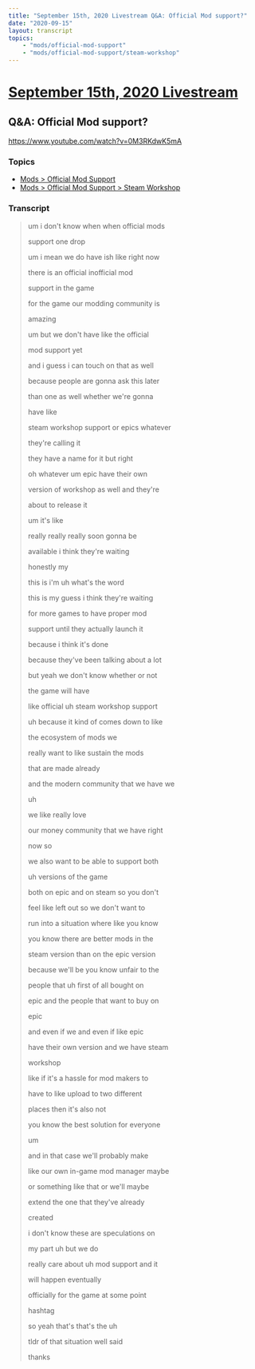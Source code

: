```yaml
---
title: "September 15th, 2020 Livestream Q&A: Official Mod support?"
date: "2020-09-15"
layout: transcript
topics:
    - "mods/official-mod-support"
    - "mods/official-mod-support/steam-workshop"
---
```

# [September 15th, 2020 Livestream](../2020-09-15.md)
## Q&A: Official Mod support?
https://www.youtube.com/watch?v=0M3RKdwK5mA

### Topics
* [Mods > Official Mod Support](../topics/mods/official-mod-support.md)
* [Mods > Official Mod Support > Steam Workshop](../topics/mods/official-mod-support/steam-workshop.md)

### Transcript

> um i don't know when when official mods
> 
> support one drop
> 
> um i mean we do have ish like right now
> 
> there is an official inofficial mod
> 
> support in the game
> 
> for the game our modding community is
> 
> amazing
> 
> um but we don't have like the official
> 
> mod support yet
> 
> and i guess i can touch on that as well
> 
> because people are gonna ask this later
> 
> than one as well whether we're gonna
> 
> have like
> 
> steam workshop support or epics whatever
> 
> they're calling it
> 
> they have a name for it but right
> 
> oh whatever um epic have their own
> 
> version of workshop as well and they're
> 
> about to release it
> 
> um it's like
> 
> really really really soon gonna be
> 
> available i think they're waiting
> 
> honestly my
> 
> this is i'm uh what's the word
> 
> this is my guess i think they're waiting
> 
> for more games to have proper mod
> 
> support until they actually launch it
> 
> because i think it's done
> 
> because they've been talking about a lot
> 
> but yeah we don't know whether or not
> 
> the game will have
> 
> like official uh steam workshop support
> 
> uh because it kind of comes down to like
> 
> the ecosystem of mods we
> 
> really want to like sustain the mods
> 
> that are made already
> 
> and the modern community that we have we
> 
> uh
> 
> we like really love
> 
> our money community that we have right
> 
> now so
> 
> we also want to be able to support both
> 
> uh versions of the game
> 
> both on epic and on steam so you don't
> 
> feel like left out so we don't want to
> 
> run into a situation where like you know
> 
> you know there are better mods in the
> 
> steam version than on the epic version
> 
> because we'll be you know unfair to the
> 
> people that uh first of all bought on
> 
> epic and the people that want to buy on
> 
> epic
> 
> and even if we and even if like epic
> 
> have their own version and we have steam
> 
> workshop
> 
> like if it's a hassle for mod makers to
> 
> have to like upload to two different
> 
> places then it's also not
> 
> you know the best solution for everyone
> 
> um
> 
> and in that case we'll probably make
> 
> like our own in-game mod manager maybe
> 
> or something like that or we'll maybe
> 
> extend the one that they've already
> 
> created
> 
> i don't know these are speculations on
> 
> my part uh but we do
> 
> really care about uh mod support and it
> 
> will happen eventually
> 
> officially for the game at some point
> 
> hashtag
> 
> so yeah that's that's the uh
> 
> tldr of that situation well said
> 
> thanks
> 
